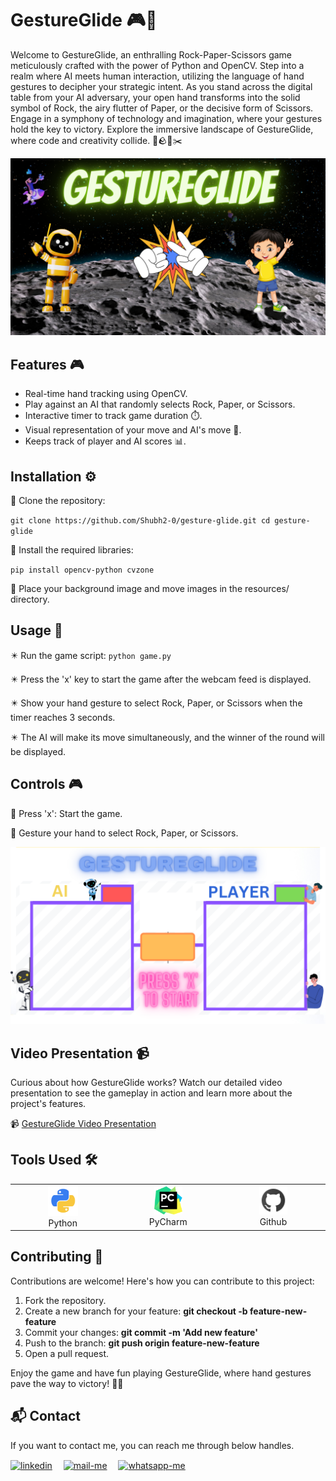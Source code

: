 # GestureGlide 🎮👋

Welcome to GestureGlide, an enthralling Rock-Paper-Scissors game meticulously crafted with the power of Python and OpenCV. Step into a realm where AI meets human interaction, utilizing the language of hand gestures to decipher your strategic intent. As you stand across the digital table from your AI adversary, your open hand transforms into the solid symbol of Rock, the airy flutter of Paper, or the decisive form of Scissors. Engage in a symphony of technology and imagination, where your gestures hold the key to victory. Explore the immersive landscape of GestureGlide, where code and creativity collide. 🤖🪨📃✂️

![Gameplay Demo](images/hero.png)

## Features 🎮
 
- Real-time hand tracking using OpenCV.
- Play against an AI that randomly selects Rock, Paper, or Scissors.
- Interactive timer to track game duration ⏱️.
- Visual representation of your move and AI's move 🤏.
- Keeps track of player and AI scores 📊.

## Installation ⚙️

📌 Clone the repository:


``
   git clone https://github.com/Shubh2-0/gesture-glide.git
   cd gesture-glide
``

📌 Install the required libraries:


``
pip install opencv-python cvzone
``

📌 Place your background image and move images in the resources/ directory.

## Usage 🚀

✴️ Run the game script:
``
python game.py
``
 

✴️  Press the 'x' key to start the game after the webcam feed is displayed.

✴️  Show your hand gesture to select Rock, Paper, or Scissors when the timer reaches 3 seconds.

✴️  The AI will make its move simultaneously, and the winner of the round will be displayed.

## Controls 🎮

🎯 Press 'x': Start the game.

🎯 Gesture your hand to select Rock, Paper, or Scissors.

![Gameplay Demo](images/setup.png)

## Video Presentation 📹
Curious about how GestureGlide works? Watch our detailed video presentation to see the gameplay in action and learn more about the project's features.

📹 [GestureGlide Video Presentation](https://drive.google.com/file/d/13X3C0e1x8AnrUxCu7neQApnYZVWjo7gY/view?usp=sharing)

## Tools Used 🛠️

<table align="center">
  <tr>
    <td align="center" width="170">
      <img src="images/python_18894.png" width="48" height="48" alt="Python" />
      <br>Python 
    </td>
    <td align="center" width="170">
      <img src="images/PyCharm.png" width="45" height="45" alt="PyCharm" />
      <br>PyCharm
    </td>
    <td align="center" width="170">
      <img src="images/github.png" width="45" height="45" alt="Github" />
      <br>Github
    </td>
  </tr>
 
</table>




## Contributing 🤝
Contributions are welcome! Here's how you can contribute to this project:

1. Fork the repository.
2. Create a new branch for your feature:  **git checkout -b feature-new-feature** 
3. Commit your changes: **git commit -m 'Add new feature'** 
4. Push to the branch: **git push origin feature-new-feature** 
5. Open a pull request.


Enjoy the game and have fun playing GestureGlide, where hand gestures pave the way to victory! 🎉👾


## 📬 Contact

If you want to contact me, you can reach me through below handles.

 <p align="left">
  <a href="https://www.linkedin.com/in/shubham-bhati-787319213/" target="_blank"><img align="center" src="https://skillicons.dev/icons?i=linkedin" width="40px" alt="linkedin" /></a>&emsp;
  <a title="shubhambhati226@gmail.com" href="mailto:shubhambhati226@gmail.com" target="_blank"><img align="center"  src="https://cdn-icons-png.flaticon.com/128/888/888853.png"  width="40px"   alt="mail-me" /></a>&emsp;
  <a href="https://wa.me/+916232133187" target="blank"><img align="center" src="https://media2.giphy.com/media/Q8I2fYA773h5wmQQcR/giphy.gif" width="40px"  alt="whatsapp-me" /></a>&emsp;	
 </p>



